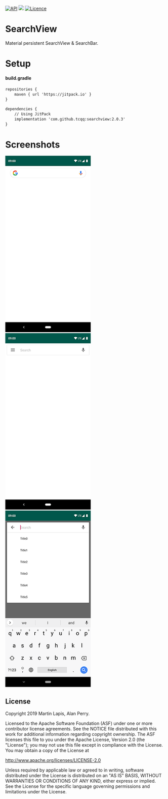 [![API](https://img.shields.io/badge/API-17%2B-brightgreen.svg?style=flat)](https://android-arsenal.com/api?level=17)
[![](https://jitpack.io/v/tcqq/SearchView.svg)](https://jitpack.io/#tcqq/SearchView)
[![Licence](https://img.shields.io/badge/Licence-Apache2-blue.svg)](http://www.apache.org/licenses/LICENSE-2.0)

# SearchView

Material persistent SearchView & SearchBar.

# Setup
#### build.gradle
```
repositories {
    maven { url 'https://jitpack.io' }
}
```
```
dependencies {
    // Using JitPack
    implementation 'com.github.tcqq:searchview:2.0.3'
}
```

# Screenshots

![One](/screenshots/one.png)
![Two](/screenshots/two.png)
![Three](/screenshots/three.png)

License
-------

Copyright 2019 Martin Lapis, Alan Perry.

Licensed to the Apache Software Foundation (ASF) under one or more contributor
license agreements.  See the NOTICE file distributed with this work for
additional information regarding copyright ownership.  The ASF licenses this
file to you under the Apache License, Version 2.0 (the "License"); you may not
use this file except in compliance with the License.  You may obtain a copy of
the License at

  http://www.apache.org/licenses/LICENSE-2.0

Unless required by applicable law or agreed to in writing, software
distributed under the License is distributed on an "AS IS" BASIS, WITHOUT
WARRANTIES OR CONDITIONS OF ANY KIND, either express or implied.  See the
License for the specific language governing permissions and limitations under
the License.
